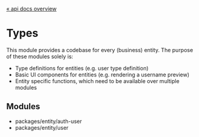 [« api docs overview](../../../../../docs/api.docs.md)

# Types
This module provides a codebase for every (business) entity.
The purpose of these modules solely is:
- Type definitions for entities (e.g. user type definition)
- Basic UI components for entities (e.g. rendering a username preview)
- Entity specific functions, which need to be available over multiple modules

## Modules
- packages/entity/auth-user
- packages/entity/user
